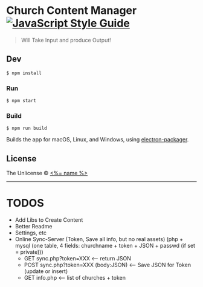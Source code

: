 # Church Content Manager [![JavaScript Style Guide](https://img.shields.io/badge/code_style-standard-brightgreen.svg)](https://standardjs.com)

> Will Take Input and produce Output!


## Dev

```
$ npm install
```

### Run

```
$ npm start
```

### Build

```
$ npm run build
```

Builds the app for macOS, Linux, and Windows, using [electron-packager](https://github.com/electron-userland/electron-packager).


## License

The Unlicense © [<%= name %>](<%= website %>)

---

# TODOS
* Add Libs to Create Content
* Better Readme
* Settings, etc
* Online Sync-Server (Token, Save all info, but no real assets) (php + mysql (one table, 4 fields: churchname + token + JSON + passwd (if set = private)))
  * GET sync.php?token=XXX <-- return JSON
  * POST sync.php?token=XXX (body:JSON) <-- Save JSON for Token (update or insert)
  * GET info.php <-- list of churches + token
